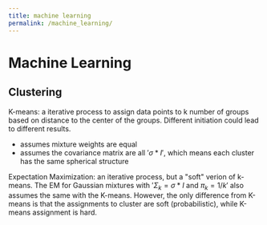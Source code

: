 ```yaml
---
title: machine learning
permalink: /machine_learning/
---
```


# Machine Learning
## Clustering
K-means: a iterative process to assign data points to k number of groups based on distance to the center of the groups. Different initiation could lead to different results.
* assumes mixture weights are equal
* assumes the covariance matrix are all $'\sigma*I'$, which means each cluster has the same spherical structure

Expectation Maximization: an iterative process, but a "soft" verion of k-means. The EM for Gaussian mixtures with $'\Sigma_k = \sigma*I$ and $\pi_k = 1/k'$ also assumes the same with the K-means.
However, the only difference from K-means is that the assignments to cluster are soft (probabilistic), while K-means assignment is hard.

